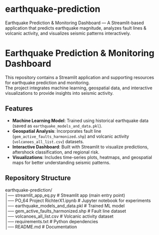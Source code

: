 # earthquake-prediction
Earthquake Prediction &amp; Monitoring Dashboard — A Streamlit-based application that predicts earthquake magnitude, analyzes fault lines &amp; volcanic activity, and visualizes seismic patterns interactively.

# Earthquake Prediction & Monitoring Dashboard

This repository contains a Streamlit application and supporting resources for earthquake prediction and monitoring.  
The project integrates machine learning, geospatial data, and interactive visualizations to provide insights into seismic activity.

## Features
- **Machine Learning Model**: Trained using historical earthquake data (saved as `earthquake_models_and_data.pkl`).
- **Geospatial Analysis**: Incorporates fault line (`gem_active_faults_harmonized.shp`) and volcanic activity (`volcanoes_all_list.csv`) datasets.
- **Interactive Dashboard**: Built with Streamlit to visualize predictions, aftershock classification, and regional risk.
- **Visualizations**: Includes time-series plots, heatmaps, and geospatial maps for better understanding seismic patterns.

## Repository Structure
earthquake-prediction/  
│── streamlit_app_eq.py # Streamlit app (main entry point)  
│── PO_64 Project RichterX1.ipynb # Jupyter notebook for experiments  
│── earthquake_models_and_data.pkl # Trained ML model  
│── gem_active_faults_harmonized.shp # Fault line dataset  
│── volcanoes_all_list.csv # Volcanic activity dataset  
│── requirements.txt # Python dependencies  
│── README.md # Documentation  

